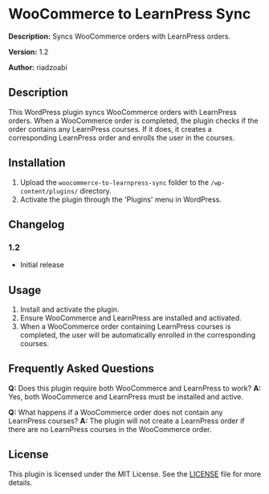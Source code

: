 # WooCommerce to LearnPress Sync

**Description:** Syncs WooCommerce orders with LearnPress orders.

**Version:** 1.2

**Author:** riadzoabi

## Description

This WordPress plugin syncs WooCommerce orders with LearnPress orders. When a WooCommerce order is completed, the plugin checks if the order contains any LearnPress courses. If it does, it creates a corresponding LearnPress order and enrolls the user in the courses.

## Installation

1. Upload the `woocommerce-to-learnpress-sync` folder to the `/wp-content/plugins/` directory.
2. Activate the plugin through the 'Plugins' menu in WordPress.

## Changelog

### 1.2
* Initial release

## Usage

1. Install and activate the plugin.
2. Ensure WooCommerce and LearnPress are installed and activated.
3. When a WooCommerce order containing LearnPress courses is completed, the user will be automatically enrolled in the corresponding courses.

## Frequently Asked Questions

**Q:** Does this plugin require both WooCommerce and LearnPress to work?
**A:** Yes, both WooCommerce and LearnPress must be installed and active.

**Q:** What happens if a WooCommerce order does not contain any LearnPress courses?
**A:** The plugin will not create a LearnPress order if there are no LearnPress courses in the WooCommerce order.

## License

This plugin is licensed under the MIT License. See the [LICENSE](LICENSE) file for more details.
